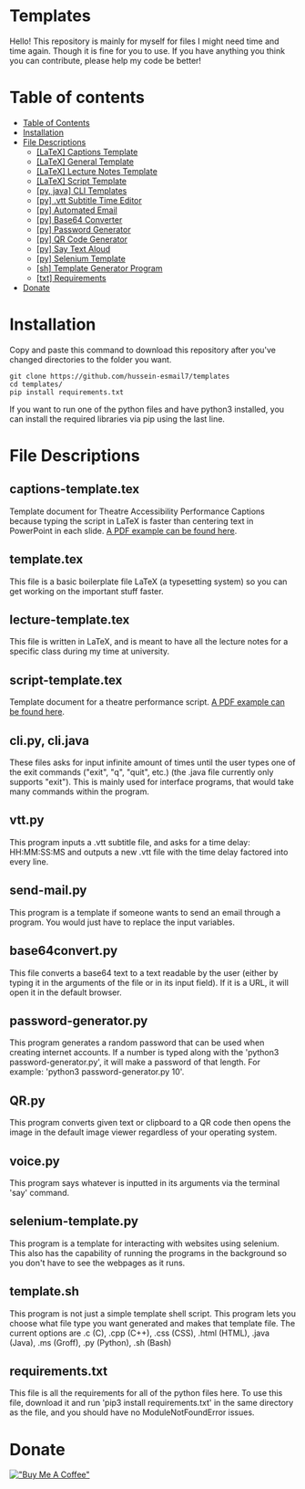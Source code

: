 # Templates
Hello! This repository is mainly for myself for files I might need time and time again. Though it is fine for you to use. If you have anything you think you can contribute, please help my code be better!

# Table of contents
- [Table of Contents](#table-of-contents)
- [Installation](#installation)
- [File Descriptions](#File-Descriptions)
    - [[LaTeX] Captions Template](##captions-template.tex)
    - [[LaTeX] General Template](##template.tex)
    - [[LaTeX] Lecture Notes Template](##lecture-template.tex)
    - [[LaTeX] Script Template](##script-template.tex)
    - [[py, java] CLI Templates](##cli.py,-cli.java)
    - [[py] .vtt Subtitle Time Editor](##vtt.py)
    - [[py] Automated Email](##send-mail.py)
    - [[py] Base64 Converter](##base64convert.py)
    - [[py] Password Generator](##password-generator.py)
    - [[py] QR Code Generator](##QR.py)
    - [[py] Say Text Aloud](##voice.py)
    - [[py] Selenium Template](##selenium-template.py)
    - [[sh] Template Generator Program](##template.sh)
    - [[txt] Requirements](##requirements.txt)
- [Donate](#donate)

# Installation
Copy and paste this command to download this repository after you've changed directories to the folder you want.

```
git clone https://github.com/hussein-esmail7/templates
cd templates/
pip install requirements.txt
```

If you want to run one of the python files and have python3 installed, you can install the required libraries via pip using the last line.

# File Descriptions
## captions-template.tex
Template document for Theatre Accessibility Performance Captions because typing the script in LaTeX is faster than centering text in PowerPoint in each slide. [A PDF example can be found here](https://github.com/hussein-esmail7/templates/blob/master/LaTeX%20PDF%20Examples/captions-template.pdf).

## template.tex
This file is a basic boilerplate file LaTeX (a typesetting system) so you can get working on the important stuff faster.

## lecture-template.tex
This file is written in LaTeX, and is meant to have all the lecture notes for a specific class during my time at university.

## script-template.tex
Template document for a theatre performance script. [A PDF example can be found here](https://github.com/hussein-esmail7/templates/blob/master/LaTeX%20PDF%20Examples/script-template.pdf).

## cli.py, cli.java
These files asks for input infinite amount of times until the user types one of the exit commands ("exit", "q", "quit", etc.) (the .java file currently only supports "exit"). This is mainly used for interface programs, that would take many commands within the program. 

## vtt.py
This program inputs a .vtt subtitle file, and asks for a time delay: HH:MM:SS:MS and outputs a new .vtt file with the time delay factored into every line.

## send-mail.py
This program is a template if someone wants to send an email through a program. You would just have to replace the input variables.

## base64convert.py
This file converts a base64 text to a text readable by the user (either by typing it in the arguments of the file or in its input field). If it is a URL, it will open it in the default browser.

## password-generator.py
This program generates a random password that can be used when creating internet accounts. If a number is typed along with the 'python3 password-generator.py', it will make a password of that length. For example: 'python3 password-generator.py 10'.

## QR.py
This program converts given text or clipboard to a QR code then opens the image in the default image viewer regardless of your operating system.

## voice.py
This program says whatever is inputted in its arguments via the terminal 'say' command.

## selenium-template.py
This program is a template for interacting with websites using selenium. This also has the capability of running the programs in the background so you don't have to see the webpages as it runs.

## template.sh
This program is not just a simple template shell script. This program lets you choose what file type you want generated and makes that template file. The current options are .c (C), .cpp (C++), .css (CSS), .html (HTML), .java (Java), .ms (Groff), .py (Python), .sh (Bash)

## requirements.txt
This file is all the requirements for all of the python files here. To use this file, download it and run 'pip3 install requirements.txt' in the same directory as the file, and you should have no ModuleNotFoundError issues.

# Donate
[!["Buy Me A Coffee"](https://www.buymeacoffee.com/assets/img/custom_images/orange_img.png)](https://www.buymeacoffee.com/husseinesmail)